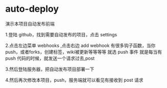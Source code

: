 # auto-deploy

演示本项目自动发布前端

1.登陆 github，找到需要自动发布的项目，点击 settings

2.点击左边菜单 webhooks ,点击右边 add webhook
有很多钩子函数，当你push，或者forks，创建标签，wiki被更新等等等等
就选 push 事件
就是每当有 push 代码的时候，就发送一个请求过去,post

3.然后登陆服务器，把自动发布项目部署一下

4.然后再次修改本项目，push，服务端就可以看见有接收到 post 请求